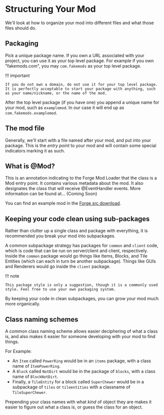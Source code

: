 Structuring Your Mod
====================

We'll look at how to organize your mod into different files and what those files should do.

Packaging
---------
Pick a unique package name. If you own a URL associated with your project, you can use it as your top level package. For example if you own "fakemods.com", you may `com.fakemods` as your top level package.

!!! important

    If you do not own a domain, do not use it for your top level package. It is perfectly acceptable to start your package with anything, such as your name/nickname, or the name of the mod.

After the top level package (if you have one) you append a unique name for your mod, such as `examplemod`. In our case it will end up as `com.fakemods.examplemod`.

The mod file
------------
Generally, we'll start with a file named after your mod, and put into your package. This is the *entry point* to your mod
and will contain some special indicators marking it as such.

What is @Mod?
-------------
This is an annotation indicating to the Forge Mod Loader that the class is a Mod entry point. It contains various metadata about the mod. It also designates the class that will receive @EventHandler events. More information can be found at... (Coming Soon)

You can find an example mod in the [Forge src download](http://files.minecraftforge.net/).

Keeping your code clean using sub-packages
------------------------------------------
Rather than clutter up a single class and package with everything, it is recommended you break your mod into subpackages.

A common subpackage strategy has packages for `common` and `client` code, which is code that can be run on server/client and client, respectively. Inside the `common` package would go things like Items, Blocks, and Tile Entities (which can each in turn be another subpackage). Things like GUIs and Renderers would go inside the `client` package.

!!! note

    This package style is only a suggestion, though it is a commonly used style. Feel free to use your own packaging system.

By keeping your code in clean subpackages, you can grow your mod much more organically.

Class naming schemes
--------------------
A common class naming scheme allows easier deciphering of what a class is, and also makes it easier for someone developing with your mod to find things.

For Example:

- An `Item` called `PowerRing` would be in an `items` package, with a class name of `ItemPowerRing`.
- A `Block` called `NotDirt` would be in the package of `blocks`, with a class name of `BlockNotDirt`.
- Finally, a `TileEntity` for a block called `SuperChewer` would be in a subpackage of `tiles` or `tileentities` with a classname of `TileSuperChewer`.

Prepending your class names with what *kind* of object they are makes it easier to figure out what a class is, or guess the class for an object.
